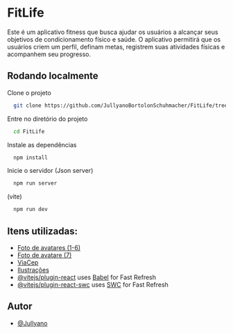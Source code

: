 # FitLife

Este é um aplicativo fitness que busca ajudar os usuários a alcançar seus objetivos
de condicionamento físico e saúde. O aplicativo permitirá que os usuários criem
um perfil, definam metas, registrem suas atividades físicas e acompanhem seu
progresso.

## Rodando localmente

Clone o projeto

```bash
  git clone https://github.com/JullyanoBortolonSchuhmacher/FitLife/tree/main
```

Entre no diretório do projeto

```bash
  cd FitLife
```

Instale as dependências

```bash
  npm install
```

Inicie o servidor 
(Json server)
```bash
  npm run server
```
(vite)
```bash
  npm run dev
```




## Itens utilizadas:

- [Foto de avatares (1-6)](https://blush.design/pt/collections/tDKIZd0RLCGutLZ7wU3j/spooky-stickers) 
- [Foto de avatare (7)](https://www.flaticon.com/br/buscar?word=usuario) 
- [ViaCep](https://viacep.com.br/)
- [Ilustrações](https://blush.design/pt/collections/6Q2p4svOaZcSdKUJsiM3/Patterns)
- [@vitejs/plugin-react](https://github.com/vitejs/vite-plugin-react/blob/main/packages/plugin-react/README.md) uses [Babel](https://babeljs.io/) for Fast Refresh
- [@vitejs/plugin-react-swc](https://github.com/vitejs/vite-plugin-react-swc) uses [SWC](https://swc.rs/) for Fast Refresh

## Autor

+  [@Jullyano](https://github.com/JullyanoBortolonSchuhmacher)
